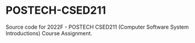 # POSTECH-CSED211
Source code for 2022F - POSTECH CSED211 (Computer Software System Introductions) Course Assignment.
